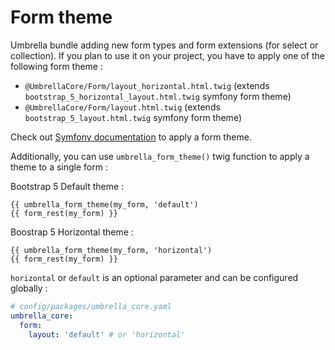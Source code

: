 # Form theme

Umbrella bundle adding new form types and form extensions (for select or collection).
If you plan to use it on your project, you have to apply one of the following form theme :
 - `@UmbrellaCore/Form/layout_horizontal.html.twig` (extends `bootstrap_5_horizontal_layout.html.twig` symfony form theme)
 - `@UmbrellaCore/Form/layout.html.twig` (extends `bootstrap_5_layout.html.twig` symfony form theme)

Check out [Symfony documentation](https://symfony.com/doc/current/form/form_themes.html) to apply a form theme.

Additionally, you can use `umbrella_form_theme()` twig function to apply a theme to a single form :

Bootstrap 5 Default theme :
```twig
{{ umbrella_form_theme(my_form, 'default')
{{ form_rest(my_form) }}
```

Boostrap 5 Horizontal theme :
```twig
{{ umbrella_form_theme(my_form, 'horizontal')
{{ form_rest(my_form) }}
```

`horizontal` or `default` is an optional parameter and can be configured globally :

```yaml
# config/packages/umbrella_core.yaml
umbrella_core:
  form:
    layout: 'default' # or 'horizontal'
```
